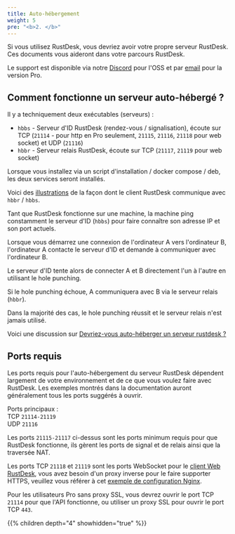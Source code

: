 ```yaml
---
title: Auto-hébergement
weight: 5
pre: "<b>2. </b>"
---
```


Si vous utilisez RustDesk, vous devriez avoir votre propre serveur RustDesk. Ces documents vous aideront dans votre parcours RustDesk.

Le support est disponible via notre [Discord](https://discord.com/invite/nDceKgxnkV) pour l'OSS et par [email](mailto:support@rustdesk.com) pour la version Pro.

## Comment fonctionne un serveur auto-hébergé ?

Il y a techniquement deux exécutables (serveurs) :

- `hbbs` - Serveur d'ID RustDesk (rendez-vous / signalisation), écoute sur TCP (`21114` - pour http en Pro seulement, `21115`, `21116`, `21118` pour web socket) et UDP (`21116`)
- `hbbr` - Serveur relais RustDesk, écoute sur TCP (`21117`, `21119` pour web socket)

Lorsque vous installez via un script d'installation / docker compose / deb, les deux services seront installés.

Voici des [illustrations](https://github.com/rustdesk/rustdesk/wiki/How-does-RustDesk-work%3F) de la façon dont le client RustDesk communique avec `hbbr` / `hbbs`.

Tant que RustDesk fonctionne sur une machine, la machine ping constamment le serveur d'ID (`hbbs`) pour faire connaître son adresse IP et son port actuels.

Lorsque vous démarrez une connexion de l'ordinateur A vers l'ordinateur B, l'ordinateur A contacte le serveur d'ID et demande à communiquer avec l'ordinateur B.

Le serveur d'ID tente alors de connecter A et B directement l'un à l'autre en utilisant le hole punching.

Si le hole punching échoue, A communiquera avec B via le serveur relais (`hbbr`).

Dans la majorité des cas, le hole punching réussit et le serveur relais n'est jamais utilisé.

Voici une discussion sur [Devriez-vous auto-héberger un serveur rustdesk ?](https://www.reddit.com/r/rustdesk/comments/1cr8kfv/should_you_selfhost_a_rustdesk_server/)

## Ports requis

Les ports requis pour l'auto-hébergement du serveur RustDesk dépendent largement de votre environnement et de ce que vous voulez faire avec RustDesk. Les exemples montrés dans la documentation auront généralement tous les ports suggérés à ouvrir.

Ports principaux : \
TCP `21114-21119` \
UDP `21116`

Les ports `21115-21117` ci-dessus sont les ports minimum requis pour que RustDesk fonctionne, ils gèrent les ports de signal et de relais ainsi que la traversée NAT.

Les ports TCP `21118` et `21119` sont les ports WebSocket pour le [client Web RustDesk](https://rustdesk.com/web/), vous avez besoin d'un proxy inverse pour le faire supporter HTTPS, veuillez vous référer à cet [exemple de configuration Nginx](/docs/en/self-host/rustdesk-server-pro/faq/#8-add-websocket-secure-wss-support-for-the-id-server-and-relay-server-to-enable-secure-communication-for-the-web-client).

Pour les utilisateurs Pro sans proxy SSL, vous devrez ouvrir le port TCP `21114` pour que l'API fonctionne, ou utiliser un proxy SSL pour ouvrir le port TCP `443`.

{{% children depth="4" showhidden="true" %}}

